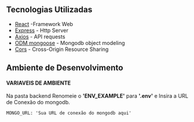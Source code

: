 ## Tecnologias Utilizadas
- [React](https://github.com/facebook/react) -Framework Web
- [Express](https://expressjs.com/pt-br/) - Http Server
- [Axios](https://github.com/axios/axios) - API requests
- [ODM mongoose](https://mongoosejs.com/) - Mongodb object modeling
- [Cors](https://www.npmjs.com/package/cors) - Cross-Origin Resource Sharing


## Ambiente de Desenvolvimento
#### VARIAVEIS DE AMBIENTE
Na pasta backend Renomeie o **'ENV_EXAMPLE'** para **'.env'** e Insira a URL de Conexão do mongodb.
```
MONGO_URL: 'Sua URL de conexão do mongodb aqui'
```